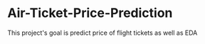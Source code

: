 # Air-Ticket-Price-Prediction
This project's goal is predict price of flight tickets as well as EDA 
